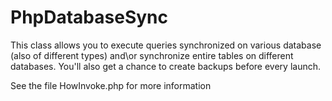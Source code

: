 PhpDatabaseSync
===============

This class allows you to execute queries synchronized on various database (also of different types)  and\or synchronize entire tables on different databases.  You'll also get a chance to create backups before every launch.

See the file HowInvoke.php for more information
